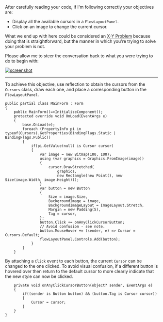After carefully reading your code, if I'm following correctly your objectives are:
- Display all the available cursors in a `FlowLayoutPanel`.
- Click on an image to change the current cursor.

What we end up with here could be considered an [X-Y Problem](https://meta.stackexchange.com/a/66378) because doing that is straightforward, but the manner in which you're trying to solve your problem is not. 

Please allow me to steer the conversation back to what you were trying to do to begin with:

[![screenshot][1]][1]

***


To achieve this objective, use reflection to obtain the cursors from the `Cursors` class, draw each one, and place a corresponding button in the `FlowLayoutPanel`.

    public partial class MainForm : Form
    {
        public MainForm()=>InitializeComponent();
        protected override void OnLoad(EventArgs e)
        {
            base.OnLoad(e);
            foreach (PropertyInfo pi in typeof(Cursors).GetProperties(BindingFlags.Static | BindingFlags.Public))
            {
                if(pi.GetValue(null) is Cursor cursor)
                {
                    var image = new Bitmap(100, 100);
                    using (var graphics = Graphics.FromImage(image))
                    {
                        cursor.DrawStretched(
                            graphics,
                            new Rectangle(new Point(), new Size(image.Width, image.Height)));
                    }
                    var button = new Button
                    {
                        Size = image.Size,
                        BackgroundImage = image,
                        BackgroundImageLayout = ImageLayout.Stretch,
                        Margin = new Padding(5),
                        Tag = cursor,
                    };
                    button.Click += onAnyClickCursorButton;
                    // Avoid confusion - see note.
                    button.MouseHover += (sender, e) => Cursor = Cursors.Default;
                    flowLayoutPanel.Controls.Add(button);
                }
            }
        }

By attaching a `Click` event to each button, the current `Cursor` can be changed to the one clicked. To avoid visual confusion, if a different button is hovered over then return to the default cursor to more clearly indicate that the new style can now be clicked.

        private void onAnyClickCursorButton(object? sender, EventArgs e)
        {
            if((sender is Button button) && (button.Tag is Cursor cursor)) 
            {
                Cursor = cursor;
            }
        }
    }


  [1]: https://i.stack.imgur.com/3SBtK.png
